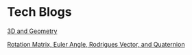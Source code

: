 # Tech Blogs

[3D and Geometry](./geometry_and_3d/README.md)

[Rotation Matrix, Euler Angle, Rodrigues Vector, and Quaternion](./rotation_euler_rodrigues_quaternion/README.md)